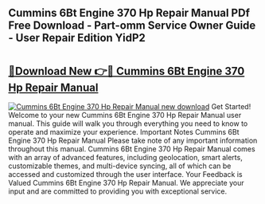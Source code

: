 ## Cummins 6Bt Engine 370 Hp Repair Manual PDf Free Download - Part-omm Service Owner Guide - User Repair Edition YidP2

# <h2><a href="http://bc80604.oget.top/?id=Cummins+6Bt+Engine+370+Hp+Repair+Manual">🔗Download New 👉🔴 Cummins 6Bt Engine 370 Hp Repair Manual</a></h2>

[![Cummins 6Bt Engine 370 Hp Repair Manual new download](https://i.imgur.com/5g1atiW.png)](http://bc80604.oget.top/?id=Cummins+6Bt+Engine+370+Hp+Repair+Manual)
Get Started! Welcome to your new Cummins 6Bt Engine 370 Hp Repair Manual user manual. This guide will walk you through everything you need to know to operate and maximize your experience. Important Notes Cummins 6Bt Engine 370 Hp Repair Manual Please take note of any important information throughout this manual. Cummins 6Bt Engine 370 Hp Repair Manual comes with an array of advanced features, including geolocation, smart alerts, customizable themes, and multi-device syncing, all of which can be accessed and customized through the user interface. Your Feedback is Valued Cummins 6Bt Engine 370 Hp Repair Manual. We appreciate your input and are committed to providing you with exceptional service.
